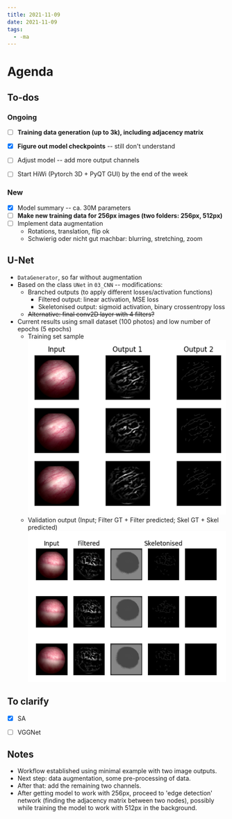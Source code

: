 ```yaml
---
title: 2021-11-09
date: 2021-11-09
tags:
  - -ma
---
```

# Agenda
	  
## To-dos
### Ongoing
* [ ] **Training data generation (up to 3k), including adjacency matrix**
* [x] **Figure out model checkpoints** -- still don't understand
* [ ] Adjust model -- add more output channels
* [ ] Start HiWi (Pytorch 3D + PyQT GUI) by the end of the week


### New
* [x] Model summary -- ca. 30M parameters 
* [ ] **Make new training data for 256px images (two folders: 256px, 512px)**
* [ ] Implement data augmentation
	* Rotations, translation, flip ok
	* Schwierig oder nicht gut machbar: blurring, stretching, zoom


## U-Net
* `DataGenerator`, so far without augmentation
* Based on the class `UNet` in `03_CNN` -- modifications:
	* Branched outputs (to apply different losses/activation functions)
		* Filtered output: linear activation, MSE loss
		* Skeletonised output: sigmoid activation, binary crossentropy loss
	* ~~Alternative: final conv2D layer with 4 filters?~~
* Current results using small dataset (100 photos) and low number of epochs (5 epochs)
	* Training set sample  
	  ![](/_img/21-11-09-training-set.png)
	* Validation output (Input; Filter GT + Filter predicted; Skel GT + Skel predicted)
	  ![](/_img/21-11-09-first-validation.png)
	  
	  
## To clarify
* [x] SA
* [ ] VGGNet


## Notes
* Workflow established using minimal example with two image outputs.
* Next step: data augmentation, some pre-processing of data.
* After that: add the remaining two channels.
* After getting model to work with 256px, proceed to 'edge detection' network (finding the adjacency matrix between two nodes), possibly while training the model to work with 512px in the background.